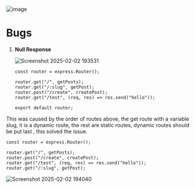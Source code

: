 ![image](https://github.com/user-attachments/assets/0628f981-60d1-4b8b-80a0-bd70e1231d18)
# Bugs

1. **Null Response**

   ![Screenshot 2025-02-02 193531](https://github.com/user-attachments/assets/4c82804f-dbbf-4e9b-b5bc-3cf7ac42d1ac)


   ```
   const router = express.Router();

   router.get("/", getPosts);
   router.get("/:slug", getPost);
   router.post("/create", createPost);
   router.get("/test", (req, res) => res.send("hello"));

   export default router;

   ```

This was caused by the order of routes above, the get route with a variable slug, it is a dynamic route, the rest are static routes, dynamic routes should be put last , this solved the issue.

```
const router = express.Router();

router.get("/", getPosts);
router.post("/create", createPost);
router.get("/test", (req, res) => res.send("hello"));
router.get("/:slug", getPost);

```

![Screenshot 2025-02-02 194040](https://github.com/user-attachments/assets/52841391-923e-4e14-b24d-a580240e1f12)

